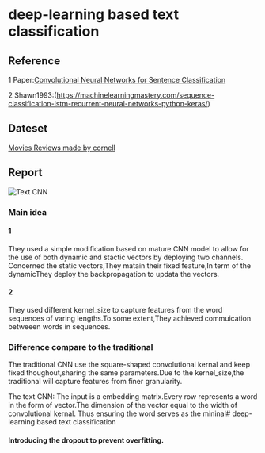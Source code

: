 # deep-learning based text classification

##  Reference
1 Paper:[Convolutional Neural Networks for Sentence Classification](https://arxiv.org/abs/1408.5882)

2 Shawn1993:(https://machinelearningmastery.com/sequence-classification-lstm-recurrent-neural-networks-python-keras/)
## Dateset
[Movies Reviews made by cornell](https://www.cs.cornell.edu/people/pabo/movie-review-data/rt-polaritydata.tar.gz)



## Report

![Text CNN](https://i-blog.csdnimg.cn/blog_migrate/e9a650dd82da0e885e8b913a85a0edfd.png#pic_center)
### Main idea
#### 1
They used a simple modification based on mature CNN model to allow for the use of both dynamic and stactic vectors by deploying two channels.
Concerned the static vectors,They matain their fixed feature,In term of the dynamicThey deploy the backpropagation to updata the vectors.

#### 2
They used different kernel_size to capture features from the word sequences of varing lengths.To some extent,They achieved commuication betweeen words in sequences.
### Difference compare to the traditional
The traditional CNN use the square-shaped convolutional kernal and keep fixed thoughout,sharing the same parameters.Due to the kernel_size,the traditional will capture features from  finer granularity.

The text CNN: The input is a embedding matrix.Every row represents a word in the form of vector.The dimension of the vector equal to the width of convolutional kernal. Thus ensuring the word serves as the mininal# deep-learning based text classification


#### Introducing the dropout to prevent overfitting.





